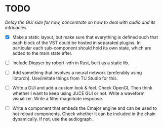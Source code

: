 # TODO 
*Delay the GUI side for now, concentrate on how to deal with audio and its intricacies*

- [x] Make a static layout, but make sure that everything is defined such that each block of the VST could be hosted in separated plugins. In particular each sub-component should hold its own state, which are added to the main state after. 
- [ ] Include Diopser by robert-vdh in Rust, built as a static lib. 
- [ ] Add something that involves a neural network (preferably using libtorch). Use/imitate things from TU Studio for this.
- [ ] Write a GUI and add a custom look & feel. Check OpenGL Then think whether I want to keep using JUCE GUI or not. Write a waveform visualizer. Write a filter magnitude response.
- [ ] Write a component that embeds the Cmajor engine and can be used to hot reload components. Check whether it can be included in the chain dynamically. If not, use the audiograph.




